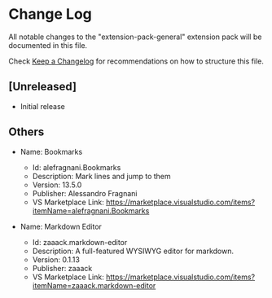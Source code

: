 # Change Log

All notable changes to the "extension-pack-general" extension pack will be documented in this file.

Check [Keep a Changelog](http://keepachangelog.com/) for recommendations on how to structure this file.

## [Unreleased]

- Initial release

## Others

- Name: Bookmarks
  - Id: alefragnani.Bookmarks
  - Description: Mark lines and jump to them
  - Version: 13.5.0
  - Publisher: Alessandro Fragnani
  - VS Marketplace Link: <https://marketplace.visualstudio.com/items?itemName=alefragnani.Bookmarks>

- Name: Markdown Editor
  - Id: zaaack.markdown-editor
  - Description: A full-featured WYSIWYG editor for markdown.
  - Version: 0.1.13
  - Publisher: zaaack
  - VS Marketplace Link: <https://marketplace.visualstudio.com/items?itemName=zaaack.markdown-editor>

